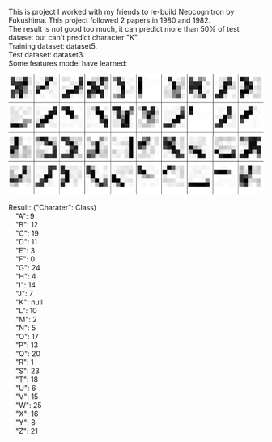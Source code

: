 This is project I worked with my friends to re-build Neocognitron by Fukushima. This project followed 2 papers in 1980 and 1982.<br />
The result is not good too much, it can predict more than 50% of test dataset but can't predict character "K".<br />
Training dataset: dataset5.<br />
Test dataset: dataset3.<br />
Some features model have learned:

![alt text](https://github.com/ngthvinhrai/Neocognitron_in_Java/blob/main/features.png)


Result: ("Charater": Class)<br />
&emsp;"A": 9<br />
&emsp;"B": 12<br />
&emsp;"C": 19<br />
&emsp;"D": 11<br />
&emsp;"E": 3<br />
&emsp;"F": 0<br />
&emsp;"G": 24<br />
&emsp;"H": 4<br />
&emsp;"I": 14<br />
&emsp;"J": 7<br />
&emsp;"K": null<br />
&emsp;"L": 10<br />
&emsp;"M": 2<br />
&emsp;"N": 5<br />
&emsp;"O": 17<br />
&emsp;"P": 13<br />
&emsp;"Q": 20<br />
&emsp;"R": 1<br />
&emsp;"S": 23<br />
&emsp;"T": 18<br />
&emsp;"U": 6<br />
&emsp;"V": 15<br />
&emsp;"W": 25<br />
&emsp;"X": 16<br />
&emsp;"Y": 8<br />
&emsp;"Z": 21<br />

